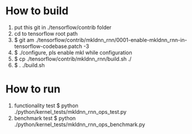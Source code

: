 # How to build
1. put this git in ./tensorflow/contrib folder
2. cd to tensorflow root path
3. $ git am ./tensorflow/contrib/mkldnn_rnn/0001-enable-mkldnn_rnn-in-tensorflow-codebase.patch -3
4. $ ./configure, pls enable mkl while configuration
5. $ cp ./tensorflow/contrib/mkldnn_rnn/build.sh ./
6. $ . ./build.sh

# How to run
1. functionality test 
  $ python ./python/kernel_tests/mkldnn_rnn_ops_test.py
2. benchmark test
  $ python ./python/kernel_tests/mkldnn_rnn_ops_benchmark.py
